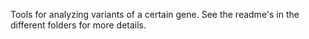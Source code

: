 Tools for analyzing variants of a certain gene. See the readme's in the different folders for more details.